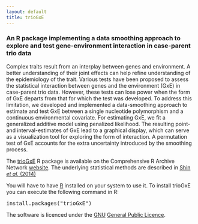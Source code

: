 ```yaml
---
layout: default
title: trioGxE
---
```


### An R package implementing a data smoothing approach to explore and test gene-environment interaction in case-parent trio data

Complex traits result from an interplay between genes and environment. A better understanding of their joint effects can help refine understanding of the epidemiology of the trait. Various tests have been proposed to assess the statistical interaction between genes and the environment (GxE) in case-parent trio data. However, these tests can lose power when the form of GxE departs from that for which the test was developed. To address this limitation, we developed and implemented a data-smoothing approach to estimate and test GxE between a single nucleotide polymorphism and a continuous environmental covariate. For estimating GxE, we fit a generalized additive model using penalized likelihood. The resulting point- and interval-estimates of GxE lead to a graphical display, which can serve as a visualization tool for exploring the form of interaction. A permutation test of GxE accounts for the extra uncertainty introduced by the smoothing process.

The [trioGxE](http://cran.r-project.org/package=trioGxE) R package is available on the Comprehensive R Archive Network <a href="http://cran.r-project.org">website</a>. The underlying statistical methods are described in <a href="http://dx.doi.org/10.1515/sagmb-2013-0023">Shin <i>et al.</i> (2014)</a>

You will have to have <a href="http://www.r-project.org">R</a> installed on your system to use it. To install trioGxE you can execute the following command in R:

<pre>install.packages(&quot;trioGxE&quot;)</pre>

The software is licenced under the <a href="http://www.gnu.org">GNU</a> <a href="http://www.gnu.org/licenses/gpl.html">General Public Licence</a>.